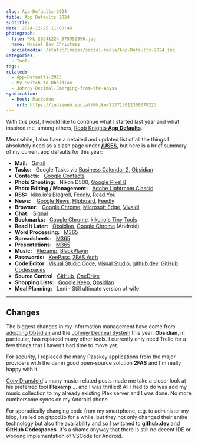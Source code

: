 ```yaml
---
slug: App-Defaults-2024
title: App Defaults 2024
subtitle:
date: 2024-12-25 11:08:49
photograph:
  file: PXL_20241224_075952090.jpg
  name: Mossel Bay Christmas
  socialmedia: /static/images/social-media/App-Defaults-2024.jpg
categories:
  - Tools
tags:
related:
  - App-Defaults-2023
  - My-Switch-to-Obsidian
  - Johnny-Decimal-Emerging-from-the-Abyss
syndication:
  - host: Mastodon
    url: https://indieweb.social/@kiko/113713012309378223
---
```


With this post, I would like to continue what I started last year and what inspired me, among others, [Robb Knights **App Defaults**](https://defaults.rknight.me/).

Meanwhile, I also have a detailed and updated list of all the things I absolutely need as a slash page under [**/USES**](/uses), but here is a brief summary of my current app defaults for this year:

<!-- more -->

- **Mail:**&nbsp;&nbsp;&nbsp;[Gmail](https://gmail.com)
- **Tasks:**&nbsp;&nbsp;&nbsp;Google Tasks via [Business Calendar 2](https://www.appgenix-software.com/), [Obsidian](https://obsidian.md)
- **Contacts:**&nbsp;&nbsp;&nbsp;[Google Contacts](https://contacts.google.com/)
- **Photo Shooting:**&nbsp;&nbsp;&nbsp;Nikon D500, [Google Pixel 8](https://store.google.com/product/pixel_8)
- **Photo Editing / Management:**&nbsp;&nbsp;&nbsp;[Adobe Lightroom Classic](https://www.adobe.com/products/photoshop-lightroom-classic.html)
- **RSS:**&nbsp;&nbsp;&nbsp;[kiko.io's Blogroll](/blogroll), [Feedly](https://feedly.com/), [Read You](/post/Read-You-Feed-Reader-for-Android/)
- **News:** &nbsp;&nbsp;&nbsp;[Google News](https://news.google.com/), [Flipboard](https://flipboard.com/), [Feedly](https://feedly.com/)
- **Browser:**&nbsp;&nbsp;&nbsp;[Google Chrome](https://www.google.com/intl/en/chrome/), [Microsoft Edge](https://www.microsoft.com/edge), [Vivaldi](https://vivaldi.com/)
- **Chat:**&nbsp;&nbsp;&nbsp;[Signal](https://signal.org/)
- **Bookmarks:**&nbsp;&nbsp;&nbsp;[Google Chrome](https://www.google.com/intl/en/chrome/), [kiko.io's Tiny Tools](/collections/tiny-tools/)
- **Read It Later:**&nbsp;&nbsp;&nbsp;[Obsidian](https://obsidian.md), [Google Chrome](https://www.google.com/intl/en/chrome/) (Android)
- **Word Processing:**&nbsp;&nbsp;&nbsp;[M365](https://www.microsoft.com/microsoft-365)
- **Spreadsheets:**&nbsp;&nbsp;&nbsp;[M365](https://www.microsoft.com/microsoft-365)
- **Presentations:**&nbsp;&nbsp;&nbsp;[M365](https://www.microsoft.com/microsoft-365)
- **Music:**&nbsp;&nbsp;&nbsp;[Plexamp](https://www.plex.tv/plexamp/), [BlackPlayer](https://play.google.com/store/apps/details?id=com.musicplayer.blackplayerfree&hl=de&gl=US)
- **Passwords:**&nbsp;&nbsp;&nbsp;[KeePass](https://keepass.info/), [2FAS Auth](https://2fas.com/)
- **Code Editor**&nbsp;&nbsp;&nbsp;[Visual Studio Code](https://code.visualstudio.com/), [Visual Studio](https://visualstudio.microsoft.com/), [github.dev](https://github.dev), [GitHub Codespaces](https://github.com/features/codespaces)
- **Source Control**&nbsp;&nbsp;&nbsp;[GitHub](https://github.com), [OneDrive](https://www.microsoft.com/en/microsoft-365/onedrive/online-cloud-storage)
- **Shopping Lists:**&nbsp;&nbsp;&nbsp;[Google Keep](https://keep.google.com/), [Obsidian](https://obsidian.md)
- **Meal Planning:**&nbsp;&nbsp;&nbsp;Leni - Still ultimate version of wife

---

## Changes

The biggest changes in my information management have come from [adopting Obsidian](/post/My-Switch-to-Obsidian) and the [Johnny Decimal System](/post/Johnny-Decimal-Emerging-from-the-Abyss) this year. **Obsidian**, in particular, has replaced many other tools. I currently only need Trello for a few things that I haven't had time to move yet.

For security, I replaced the many Passkey applications from the major providers with the damn good open-source solution **2FAS** and I'm really happy with it.

[Cory Dransfeld](https://coryd.dev/)'s many music-related posts made me take a closer look at his preferred tool **Plexamp** ... and I was thrilled! All I had to do was add my music collection to my already existing Plex server and I was done. No more cumbersome syncs on my Android phone.

For sporadically changing code from my smartphone, e.g. to administer my blog, I relied on gitpod.io for a while, but they not only changed their entire technology but also the availability and so I switched to **github.dev** and **GitHub Codespaces**. It's a shame anyway that there is still no decent IDE or working implementation of VSCode for Android.
